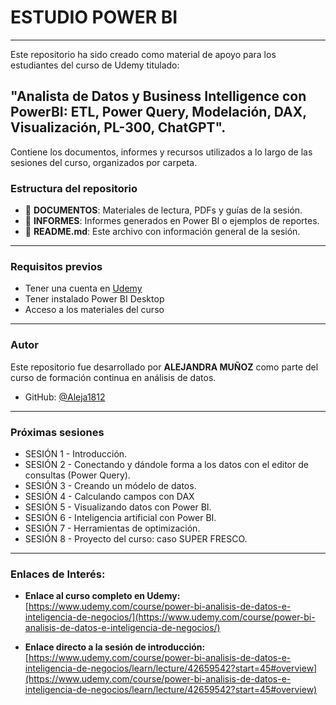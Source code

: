 # ESTUDIO POWER BI

---

Este repositorio ha sido creado como material de apoyo para los estudiantes del curso de Udemy titulado:

## "Analista de Datos y Business Intelligence con PowerBI: ETL, Power Query, Modelación, DAX, Visualización, PL-300, ChatGPT".

Contiene los documentos, informes y recursos utilizados a lo largo de las sesiones del curso, organizados por carpeta.

### Estructura del repositorio

- 📁 **DOCUMENTOS**: Materiales de lectura, PDFs y guías de la sesión.
- 📁 **INFORMES**: Informes generados en Power BI o ejemplos de reportes.
- 📄 **README.md**: Este archivo con información general de la sesión.

---

### Requisitos previos

- Tener una cuenta en [Udemy](https://www.udemy.com/)
- Tener instalado Power BI Desktop
- Acceso a los materiales del curso

---

### Autor

Este repositorio fue desarrollado por **ALEJANDRA MUÑOZ** como parte del curso de formación continua en análisis de datos.

- GitHub: [@Aleja1812](https://github.com/Aleja1812)

---

### Próximas sesiones

- SESIÓN 1 - Introducción.
- SESIÓN 2 - Conectando y dándole forma a los datos con el editor de consultas (Power Query).
- SESIÓN 3 - Creando un módelo de datos.
- SESIÓN 4 - Calculando campos con DAX
- SESIÓN 5 - Visualizando datos con Power BI.
- SESIÓN 6 - Inteligencia artificial con Power BI.
- SESIÓN 7 - Herramientas de optimización.
- SESIÓN 8 - Proyecto del curso: caso SUPER FRESCO.

---


### Enlaces de Interés:

* **Enlace al curso completo en Udemy:**
    [https://www.udemy.com/course/power-bi-analisis-de-datos-e-inteligencia-de-negocios/](https://www.udemy.com/course/power-bi-analisis-de-datos-e-inteligencia-de-negocios/)

* **Enlace directo a la sesión de introducción:**
    [https://www.udemy.com/course/power-bi-analisis-de-datos-e-inteligencia-de-negocios/learn/lecture/42659542?start=45#overview](https://www.udemy.com/course/power-bi-analisis-de-datos-e-inteligencia-de-negocios/learn/lecture/42659542?start=45#overview)